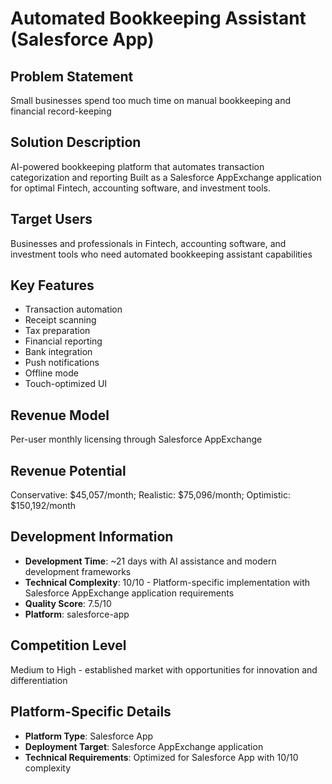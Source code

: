 # Automated Bookkeeping Assistant (Salesforce App)

## Problem Statement
Small businesses spend too much time on manual bookkeeping and financial record-keeping

## Solution Description
AI-powered bookkeeping platform that automates transaction categorization and reporting Built as a Salesforce AppExchange application for optimal Fintech, accounting software, and investment tools.

## Target Users
Businesses and professionals in Fintech, accounting software, and investment tools who need automated bookkeeping assistant capabilities

## Key Features
- Transaction automation
- Receipt scanning
- Tax preparation
- Financial reporting
- Bank integration
- Push notifications
- Offline mode
- Touch-optimized UI

## Revenue Model
Per-user monthly licensing through Salesforce AppExchange

## Revenue Potential
Conservative: $45,057/month; Realistic: $75,096/month; Optimistic: $150,192/month

## Development Information
- **Development Time**: ~21 days with AI assistance and modern development frameworks
- **Technical Complexity**: 10/10 - Platform-specific implementation with Salesforce AppExchange application requirements
- **Quality Score**: 7.5/10
- **Platform**: salesforce-app

## Competition Level
Medium to High - established market with opportunities for innovation and differentiation

## Platform-Specific Details
- **Platform Type**: Salesforce App
- **Deployment Target**: Salesforce AppExchange application
- **Technical Requirements**: Optimized for Salesforce App with 10/10 complexity
